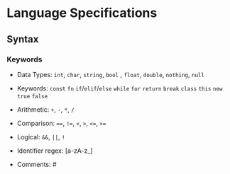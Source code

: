 # Language Specifications 

## Syntax 
### Keywords 

- Data Types: `int`, `char`, `string`, `bool` , `float`, `double`, `nothing`, `null`
 
- Keywords: 
`const` `fn` `if`/`elif`/`else` 
`while` `for` `return`
`break`
`class` `this` `new`
`true` `false`


- Arithmetic: `+`, `-`, `*`, `/`
- Comparison: `==`, `!=`, `<`, `>`, `<=`, `>=`
- Logical: `&&`, `||`, `!`

- Identifier regex: [a-zA-z_]

- Comments:  # 
